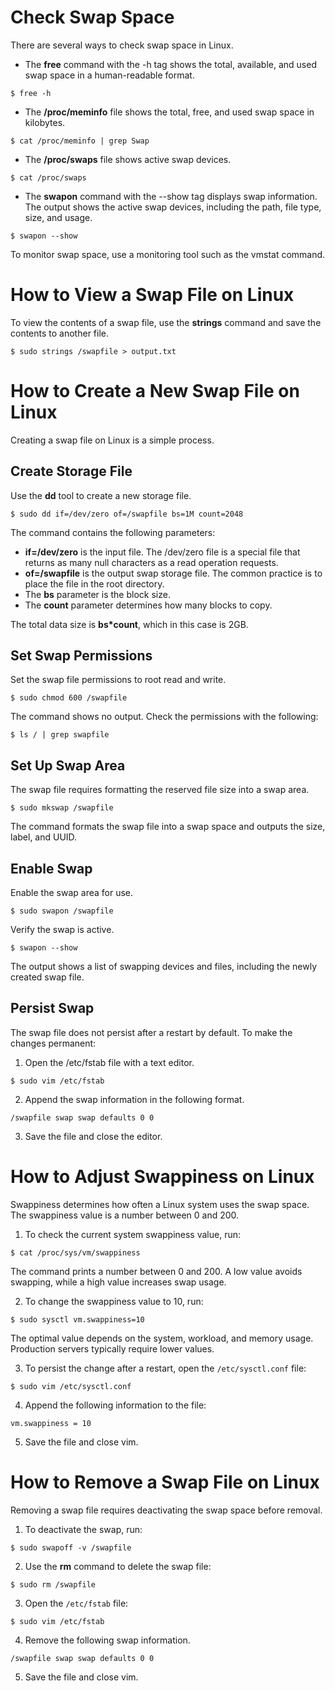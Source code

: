 # Check Swap Space

There are several ways to check swap space in Linux.

- The **free** command with the -h tag shows the total, available, and used swap space in a human-readable format.

```shell
$ free -h
```

- The **/proc/meminfo** file shows the total, free, and used swap space in kilobytes.

```shell
$ cat /proc/meminfo | grep Swap
```

- The **/proc/swaps** file shows active swap devices.

```shell
$ cat /proc/swaps
```

- The **swapon** command with the --show tag displays swap information. The output shows the active swap devices, including the path, file type, size, and usage.

```shell
$ swapon --show
```

To monitor swap space, use a monitoring tool such as the vmstat command.

# How to View a Swap File on Linux

To view the contents of a swap file, use the **strings** command and save the contents to another file.

```shell
$ sudo strings /swapfile > output.txt
```

# How to Create a New Swap File on Linux

Creating a swap file on Linux is a simple process.

## Create Storage File

Use the **dd** tool to create a new storage file.

```shell
$ sudo dd if=/dev/zero of=/swapfile bs=1M count=2048
```

The command contains the following parameters:

- **if=/dev/zero** is the input file. The /dev/zero file is a special file that returns as many null characters as a read operation requests.
- **of=/swapfile** is the output swap storage file. The common practice is to place the file in the root directory.
- The **bs** parameter is the block size.
- The **count** parameter determines how many blocks to copy.

The total data size is **bs*count**, which in this case is 2GB.

## Set Swap Permissions

Set the swap file permissions to root read and write.

```shell
$ sudo chmod 600 /swapfile
```

The command shows no output. Check the permissions with the following:

```shell
$ ls / | grep swapfile
```

## Set Up Swap Area

The swap file requires formatting the reserved file size into a swap area.

```shell
$ sudo mkswap /swapfile
```

The command formats the swap file into a swap space and outputs the size, label, and UUID.

## Enable Swap

Enable the swap area for use.

```shell
$ sudo swapon /swapfile
```

Verify the swap is active.

```shell
$ swapon --show
```

The output shows a list of swapping devices and files, including the newly created swap file.

## Persist Swap

The swap file does not persist after a restart by default. To make the changes permanent:

1. Open the /etc/fstab file with a text editor.

```shell
$ sudo vim /etc/fstab
```

2. Append the swap information in the following format.

```shell
/swapfile swap swap defaults 0 0
```

3. Save the file and close the editor.

# How to Adjust Swappiness on Linux

Swappiness determines how often a Linux system uses the swap space. The swappiness value is a number between 0 and 200.

1. To check the current system swappiness value, run:

```shell
$ cat /proc/sys/vm/swappiness
```

The command prints a number between 0 and 200. A low value avoids swapping, while a high value increases swap usage.

2. To change the swappiness value to 10, run:

```shell
$ sudo sysctl vm.swappiness=10
```

The optimal value depends on the system, workload, and memory usage. Production servers typically require lower values.

3. To persist the change after a restart, open the `/etc/sysctl.conf` file:

```shell
$ sudo vim /etc/sysctl.conf
```

4. Append the following information to the file:

```shell
vm.swappiness = 10
```

5. Save the file and close vim.

# How to Remove a Swap File on Linux

Removing a swap file requires deactivating the swap space before removal.

1. To deactivate the swap, run:

```shell
$ sudo swapoff -v /swapfile
```

2. Use the **rm** command to delete the swap file:

```shell
$ sudo rm /swapfile
```

3. Open the `/etc/fstab` file:

```shell
$ sudo vim /etc/fstab
```

4. Remove the following swap information.

```shell
/swapfile swap swap defaults 0 0
```

5. Save the file and close vim.
